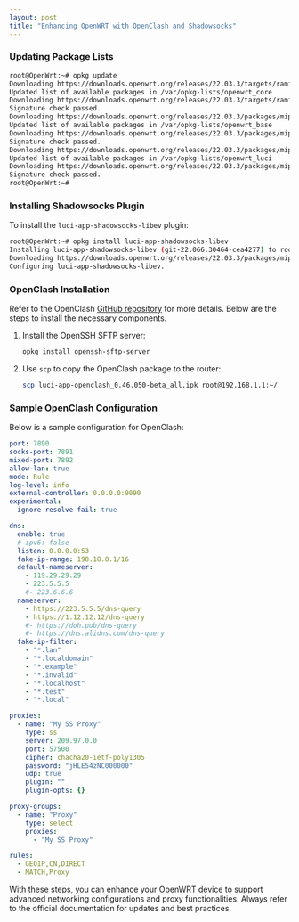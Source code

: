 ```yaml
---
layout: post  
title: "Enhancing OpenWRT with OpenClash and Shadowsocks"  
---
```


### Updating Package Lists

```bash
root@OpenWrt:~# opkg update
Downloading https://downloads.openwrt.org/releases/22.03.3/targets/ramips/mt7621/packages/Packages.gz
Updated list of available packages in /var/opkg-lists/openwrt_core
Downloading https://downloads.openwrt.org/releases/22.03.3/targets/ramips/mt7621/packages/Packages.sig
Signature check passed.
Downloading https://downloads.openwrt.org/releases/22.03.3/packages/mipsel_24kc/base/Packages.gz
Updated list of available packages in /var/opkg-lists/openwrt_base
Downloading https://downloads.openwrt.org/releases/22.03.3/packages/mipsel_24kc/base/Packages.sig
Signature check passed.
Downloading https://downloads.openwrt.org/releases/22.03.3/packages/mipsel_24kc/luci/Packages.gz
Updated list of available packages in /var/opkg-lists/openwrt_luci
Downloading https://downloads.openwrt.org/releases/22.03.3/packages/mipsel_24kc/luci/Packages.sig
Signature check passed.
root@OpenWrt:~#
```

### Installing Shadowsocks Plugin

To install the `luci-app-shadowsocks-libev` plugin:

```bash
root@OpenWrt:~# opkg install luci-app-shadowsocks-libev
Installing luci-app-shadowsocks-libev (git-22.066.30464-cea4277) to root...
Downloading https://downloads.openwrt.org/releases/22.03.3/packages/mipsel_24kc/luci/luci-app-shadowsocks-libev_git-22.066.30464-cea4277_all.ipk
Configuring luci-app-shadowsocks-libev.
```

### OpenClash Installation

Refer to the OpenClash [GitHub repository](https://github.com/vernesong/OpenClash?tab=readme-ov-file) for more details. Below are the steps to install the necessary components.

1. Install the OpenSSH SFTP server:

   ```bash
   opkg install openssh-sftp-server
   ```

2. Use `scp` to copy the OpenClash package to the router:

   ```bash
   scp luci-app-openclash_0.46.050-beta_all.ipk root@192.168.1.1:~/
   ```

### Sample OpenClash Configuration

Below is a sample configuration for OpenClash:

```yaml
port: 7890
socks-port: 7891
mixed-port: 7892
allow-lan: true
mode: Rule
log-level: info
external-controller: 0.0.0.0:9090
experimental:
  ignore-resolve-fail: true

dns:
  enable: true
  # ipv6: false
  listen: 0.0.0.0:53
  fake-ip-range: 198.18.0.1/16
  default-nameserver:
    - 119.29.29.29
    - 223.5.5.5
    #- 223.6.6.6
  nameserver:
    - https://223.5.5.5/dns-query
    - https://1.12.12.12/dns-query
    #- https://doh.pub/dns-query
    #- https://dns.alidns.com/dns-query
  fake-ip-filter:
    - "*.lan"
    - "*.localdomain"
    - "*.example"
    - "*.invalid"
    - "*.localhost"
    - "*.test"
    - "*.local"

proxies:
  - name: "My SS Proxy"
    type: ss
    server: 209.97.0.0
    port: 57500
    cipher: chacha20-ietf-poly1305
    password: "jHLE54zNC000000"
    udp: true
    plugin: ""
    plugin-opts: {}

proxy-groups:
  - name: "Proxy"
    type: select
    proxies:
      - "My SS Proxy"

rules:
  - GEOIP,CN,DIRECT
  - MATCH,Proxy
```

With these steps, you can enhance your OpenWRT device to support advanced networking configurations and proxy functionalities. Always refer to the official documentation for updates and best practices.

